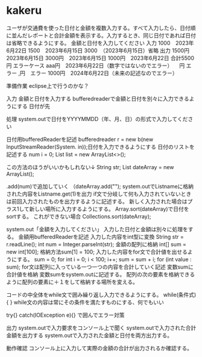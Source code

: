 # kakeru
ユーザが交通費を使った日付と金額を複数入力する。すべて入力したら、日付順に並んだレポートと合計金額を表示する。入力するとき、同じ日付であれば日付は省略できるようにする。
金額と日付を入力してください
入力
  1000　2023年6月22日
  1500　2023年6月15日
  3000　（2023年6月15日）省略
出力
  1500円　2023年6月15日
  3000円　2023年6月15日
  1000円　2023年6月22日
  合計5500円
エラーケース
aaa円　2023年6月22日（数字ではないのでエラー）
　円 エラー
 ,円　エラー
1000円　2024年6月22日（未来の記述なのでエラー）

準備作業
eclipse上で行うのかな？

入力
金額と日付を入力する
bufferedreaderで金額と日付を別々に入力できるようにする
日付が先

処理
system.outで日付をYYYYMMDD（年、月、日）の形式で入力してください

日付用bufferedReaderを記述
bufferedreader r = new b(new InputStreamReader(System. in));日付を入力できるようにする
日付のリストを記述する
num i = 0;
List<Integer> list = new ArrayList<>();

この方法のほうがいいかもしれない↓
String str;
List<String> dateArray = new ArrayList<String>();

.add(num)で追加していく
（dateArray.add("");
system.outでListnameに格納された内容をListname.get(1)を出力
if文で分岐して何も入力されていないときは前回入力されたものを出力するように記述する。
新しく入力された場合はプラス1して新しい場所に入力するようにする。
Array.sort(dateArray)で日付をsortする。
これができない場合
Collections.sort(dateArray);
      


system.out「金額を入力してください」
入力した日付と金額は別々に処理をする。
金額用bufferedReaderを記述
入力した内容をint型に変換
String str = r.readLine();
int num = Integer.parseInt(str);
金額の配列に格納 int[] sum = new int[100];
格納方法sum[1] = 100;
入力した内容をfor文で合計値を出せるようにする。
sum = 0;
for int i = 0; i < 100; i++;
sum = sum + i;
for (int value : sum);
for文は配列に入っている一つ一つの内容を合計していく記述
変数sumに合計値を格納
変数sumをsystem.outに記述する。
配列の次の要素を格納できるように配列の要素に＋１をして格納する場所を変える。

コードの中全体をwhile文で囲み繰り返し入力できるようにする。
while(条件式){
}
while文の内容は常にその条件を満たすものにする、何でもいい

try{}
catch(IOException e){}
で囲んでエラー対策



出力
system.outで入力要求をコンソール上で聞く
system.outで入力された合計金額を出力する
system.outで入力された金額と日付を両方出力する。


動作確認
コンソール上に入力して実際の金額の合計が出力されるか確認する。


